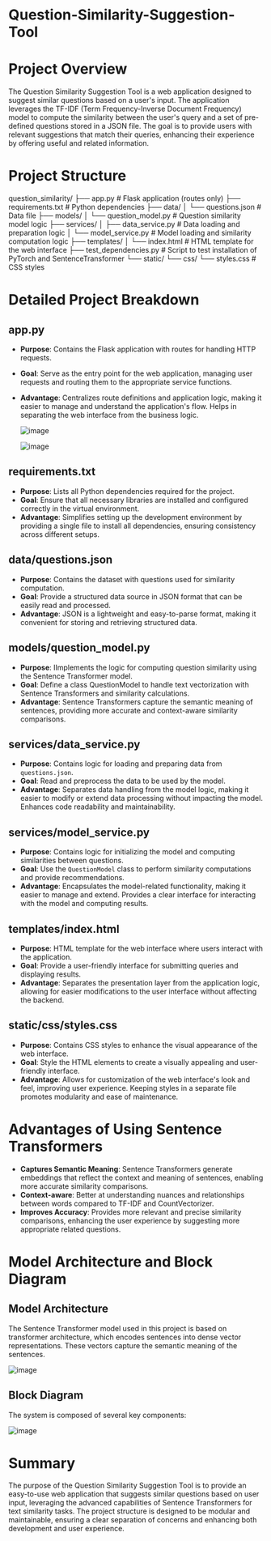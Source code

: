# Question-Similarity-Suggestion-Tool
# Project Overview

The Question Similarity Suggestion Tool is a web application designed to suggest similar questions based on a user's input. The application leverages the TF-IDF (Term Frequency-Inverse Document Frequency) model to compute the similarity between the user's query and a set of pre-defined questions stored in a JSON file. The goal is to provide users with relevant suggestions that match their queries, enhancing their experience by offering useful and related information.

# Project Structure

question_similarity/
├── app.py                  # Flask application (routes only)
├── requirements.txt        # Python dependencies
├── data/
│   └── questions.json      # Data file
├── models/
│   └── question_model.py   # Question similarity model logic
├── services/
│   ├── data_service.py     # Data loading and preparation logic
│   └── model_service.py    # Model loading and similarity computation logic
├── templates/
│   └── index.html          # HTML template for the web interface
├── test_dependencies.py    # Script to test installation of PyTorch and SentenceTransformer
└── static/
    └── css/
        └── styles.css      # CSS styles


# Detailed Project Breakdown

## app.py
- **Purpose**: Contains the Flask application with routes for handling HTTP requests.
- **Goal**: Serve as the entry point for the web application, managing user requests and routing them to the appropriate service functions.
- **Advantage**: Centralizes route definitions and application logic, making it easier to manage and understand the application's flow. Helps in separating the web interface from the business logic.

  ![image](https://github.com/user-attachments/assets/908ea142-f1b3-40ec-8683-5d47692e78e6)


  ![image](https://github.com/user-attachments/assets/012b5c77-f63f-477d-831f-fe60ce868d5b)


## requirements.txt
- **Purpose**: Lists all Python dependencies required for the project.
- **Goal**: Ensure that all necessary libraries are installed and configured correctly in the virtual environment.
- **Advantage**: Simplifies setting up the development environment by providing a single file to install all dependencies, ensuring consistency across different setups.

## data/questions.json
- **Purpose**: Contains the dataset with questions used for similarity computation.
- **Goal**: Provide a structured data source in JSON format that can be easily read and processed.
- **Advantage**: JSON is a lightweight and easy-to-parse format, making it convenient for storing and retrieving structured data.

## models/question_model.py
- **Purpose**: IImplements the logic for computing question similarity using the Sentence Transformer model.
- **Goal**: Define a class QuestionModel to handle text vectorization with Sentence Transformers and similarity calculations.
- **Advantage**: Sentence Transformers capture the semantic meaning of sentences, providing more accurate and context-aware similarity comparisons.

## services/data_service.py
- **Purpose**: Contains logic for loading and preparing data from `questions.json`.
- **Goal**: Read and preprocess the data to be used by the model.
- **Advantage**: Separates data handling from the model logic, making it easier to modify or extend data processing without impacting the model. Enhances code readability and maintainability.

## services/model_service.py
- **Purpose**: Contains logic for initializing the model and computing similarities between questions.
- **Goal**: Use the `QuestionModel` class to perform similarity computations and provide recommendations.
- **Advantage**: Encapsulates the model-related functionality, making it easier to manage and extend. Provides a clear interface for interacting with the model and computing results.

## templates/index.html
- **Purpose**: HTML template for the web interface where users interact with the application.
- **Goal**: Provide a user-friendly interface for submitting queries and displaying results.
- **Advantage**: Separates the presentation layer from the application logic, allowing for easier modifications to the user interface without affecting the backend.

## static/css/styles.css
- **Purpose**: Contains CSS styles to enhance the visual appearance of the web interface.
- **Goal**: Style the HTML elements to create a visually appealing and user-friendly interface.
- **Advantage**: Allows for customization of the web interface's look and feel, improving user experience. Keeping styles in a separate file promotes modularity and ease of maintenance.

# Advantages of Using Sentence Transformers
- **Captures Semantic Meaning**: Sentence Transformers generate embeddings that reflect the context and meaning of sentences, enabling more accurate similarity comparisons.
- **Context-aware**: Better at understanding nuances and relationships between words compared to TF-IDF and CountVectorizer.
- **Improves Accuracy**: Provides more relevant and precise similarity comparisons, enhancing the user experience by suggesting more appropriate related questions.


# Model Architecture and Block Diagram
## Model Architecture
The Sentence Transformer model used in this project is based on transformer architecture, which encodes sentences into dense vector representations. These vectors capture the semantic meaning of the sentences.

![image](https://github.com/user-attachments/assets/3b9fb326-233d-473c-873b-30c698f028d9)

## Block Diagram
The system is composed of several key components:

![image](https://github.com/user-attachments/assets/259c0863-d89c-4730-8d63-12d2c157ed42)


# Summary
The purpose of the Question Similarity Suggestion Tool is to provide an easy-to-use web application that suggests similar questions based on user input, leveraging the advanced capabilities of Sentence Transformers for text similarity tasks. The project structure is designed to be modular and maintainable, ensuring a clear separation of concerns and enhancing both development and user experience.

